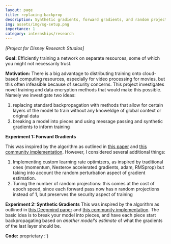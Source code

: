 ```yaml
---
layout: page
title: replacing backprop
description: Synthetic gradients, forward gradients, and random projections for distributed training
img: assets/img/sg-setup.png
importance: 1
category: internships/research
---
```

*[Project for Disney Research Studios]*

**Goal:** Efficiently training a network on separate resources, some of which you might not necessarily trust. 

**Motivation:** There is a big advantage to distributing training onto cloud-based computing resources, especially for video processing for movies, but this often infeasible because of security concerns. This project investigates novel training and data encryption methods that would make this possible. Namely we investigate two ideas: 
1. replacing standard backpropagation with methods that allow for certain layers of the model to train without any knoweldge of global context or original data
2. breaking a model into pieces and using message passing and synthetic gradients to inform training

<!-- **TLDR:** Writing custom classes and methods in Pytorch for model training alternatives. -->

**Experiment 1: Forward Gradients**

This was inspired by the algorithm as outlined in <a href="https://arxiv.org/abs/2202.08587">this paper</a> and <a href="https://github.com/orobix/fwdgrad">this community implementation</a>. However, I considered several additional things:
1. Implementing custom learning rate optimizers, as inspired by traditional ones (momentum, Nesterov accelerated gradients, adam, RMSprop) but taking into account the random perturbation aspect of gradient estimation.
2. Tuning the number of random projections: this comes at the cost of epoch speed, since each forward pass now has n random projections instead of 1, but preserves the security aspect of training

**Experiment 2: Synthetic Gradients**
This was inspired by the algorithm as outlined in <a href="https://arxiv.org/abs/1608.05343">this Deepmind paper</a> and <a href="https://github.com/koz4k/dni-pytorch">this community implementation</a>. The basic idea is to break your model into pieces, and have each piece start backpropagating based on *another model's estimate* of what the gradients of the last layer should be.

**Code:** proprietary :')
